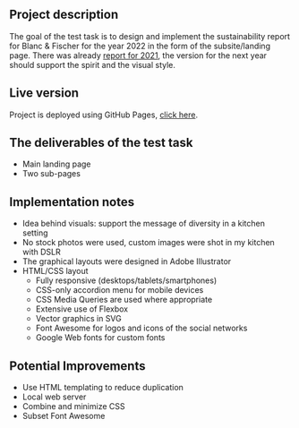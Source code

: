 
## Project description
The goal of the test task is to design and implement the
sustainability report for Blanc & Fischer for the year 2022 in the
form of the subsite/landing page.
There was already [report for
2021](https://sustainability.blanc-fischer.com/), the version for the
next year should support the spirit and the visual style.

## Live version
Project is deployed using GitHub Pages, [click here](https://onvolk.github.io/test-task01/src/). 

## The deliverables of the test task
- Main landing page
- Two sub-pages

## Implementation notes
- Idea behind visuals: support the message of diversity in a kitchen setting
- No stock photos were used, custom images were shot in my kitchen with DSLR
- The graphical layouts were designed in Adobe Illustrator
- HTML/CSS layout
    - Fully responsive (desktops/tablets/smartphones)
    - CSS-only accordion menu for mobile devices
    - CSS Media Queries are used where appropriate
    - Extensive use of Flexbox
    - Vector graphics in SVG
    - Font Awesome for logos and icons of the social networks
    - Google Web fonts for custom fonts

## Potential Improvements
- Use HTML templating to reduce duplication
- Local web server
- Combine and minimize CSS
- Subset Font Awesome
